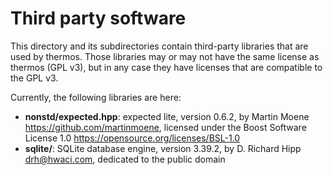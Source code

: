 # Third party software

This directory and its subdirectories contain third-party libraries that are
used by thermos. Those libraries may or may not have the same license as thermos
(GPL v3), but in any case they have licenses that are compatible to the GPL v3.

Currently, the following libraries are here:

* **nonstd/expected.hpp**: expected lite, version 0.6.2,
  by Martin Moene <https://github.com/martinmoene>,
  licensed under the Boost Software License 1.0
  <https://opensource.org/licenses/BSL-1.0>
* **sqlite/**: SQLite database engine, version 3.39.2,
  by D. Richard Hipp <drh@hwaci.com>,
  dedicated to the public domain
